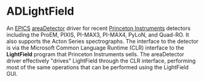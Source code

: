 ADLightField
===========
An <a href="http://www.aps.anl.gov/epics/">EPICS</a> 
<a href="http://cars.uchicago.edu/software/epics/areaDetector.html">areaDetector</a> 
driver for recent 
<a href="http://www.princetoninstruments.com/">Princeton Instruments</a> 
detectors including the ProEM, PIXIS, PI-MAX3, PI-MAX4, PyLoN, and Quad-RO. 
It also supports the Acton Series spectrographs.
The interface to the detector is via the Microsoft Common Language Runtime (CLR)
interface to the <b>LightField</b> program that Princeton Instruments sells. The
areaDetector driver effectively "drives" LightField through the CLR interface, performing
most of the same operations that can be performed using the LightField GUI.
